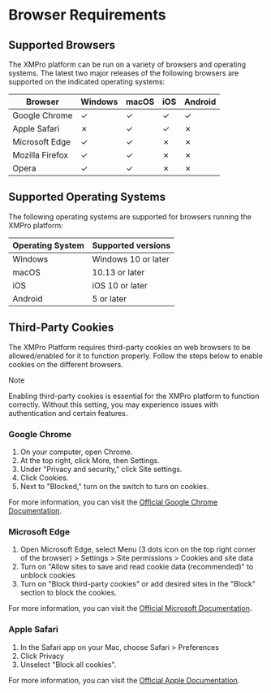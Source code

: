 # Browser Requirements

## Supported Browsers

The XMPro platform can be run on a variety of browsers and operating systems. The latest two major releases of the following browsers are supported on the indicated operating systems:

| Browser | Windows | macOS | iOS | Android |
|---------|---------|-------|-----|---------|
| Google Chrome | ✓ | ✓ | ✓ | ✓ |
| Apple Safari | ✗ | ✓ | ✓ | ✗ |
| Microsoft Edge | ✓ | ✓ | ✗ | ✗ |
| Mozilla Firefox | ✓ | ✓ | ✗ | ✗ |
| Opera | ✓ | ✓ | ✗ | ✗ |

## Supported Operating Systems

The following operating systems are supported for browsers running the XMPro platform:

| Operating System | Supported versions  |
| ---------------- | ------------------- |
| Windows          | Windows 10 or later |
| macOS            | 10.13 or later      |
| iOS              | iOS 10 or later     |
| Android          | 5 or later          |

## Third-Party Cookies

The XMPro Platform requires third-party cookies on web browsers to be allowed/enabled for it to function properly. Follow the steps below to enable cookies on the different browsers.

> [!NOTE]
> Enabling third-party cookies is essential for the XMPro platform to function correctly. Without this setting, you may experience issues with authentication and certain features.

### Google Chrome

1. On your computer, open Chrome.
2. At the top right, click More, then Settings.
3. Under "Privacy and security," click Site settings.
4. Click Cookies.
5. Next to "Blocked," turn on the switch to turn on cookies.

For more information, you can visit the [Official Google Chrome Documentation](https://support.google.com/accounts/answer/61416?hl=en\&co=GENIE.Platform%3DDesktop).

### Microsoft Edge

1. Open Microsoft Edge, select Menu (3 dots icon on the top right corner of the browser) > Settings > Site permissions > Cookies and site data
2. Turn on "Allow sites to save and read cookie data (recommended)" to unblock cookies
3. Turn on "Block third-party cookies" or add desired sites in the "Block" section to block the cookies.

For more information, you can visit the [Official Microsoft Documentation](https://support.microsoft.com/en-us/search?query=enable%20cookies%20in%20edge).

### Apple Safari

1. In the Safari app on your Mac, choose Safari > Preferences
2. Click Privacy
3. Unselect "Block all cookies".

For more information, you can visit the [Official Apple Documentation](https://support.apple.com/en-au/guide/safari/sfri11471/mac).
